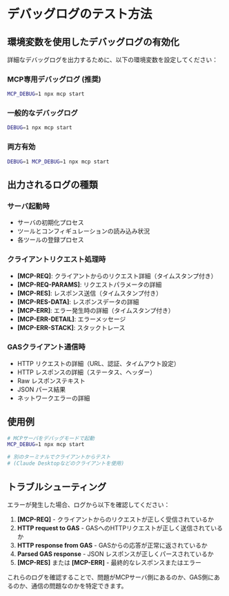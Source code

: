 # デバッグログのテスト方法

## 環境変数を使用したデバッグログの有効化

詳細なデバッグログを出力するために、以下の環境変数を設定してください：

### MCP専用デバッグログ (推奨)
```bash
MCP_DEBUG=1 npx mcp start
```

### 一般的なデバッグログ
```bash
DEBUG=1 npx mcp start
```

### 両方有効
```bash
DEBUG=1 MCP_DEBUG=1 npx mcp start
```

## 出力されるログの種類

### サーバ起動時
- サーバの初期化プロセス
- ツールとコンフィギュレーションの読み込み状況
- 各ツールの登録プロセス

### クライアントリクエスト処理時
- **[MCP-REQ]**: クライアントからのリクエスト詳細（タイムスタンプ付き）
- **[MCP-REQ-PARAMS]**: リクエストパラメータの詳細
- **[MCP-RES]**: レスポンス送信（タイムスタンプ付き）
- **[MCP-RES-DATA]**: レスポンスデータの詳細
- **[MCP-ERR]**: エラー発生時の詳細（タイムスタンプ付き）
- **[MCP-ERR-DETAIL]**: エラーメッセージ
- **[MCP-ERR-STACK]**: スタックトレース

### GASクライアント通信時
- HTTP リクエストの詳細（URL、認証、タイムアウト設定）
- HTTP レスポンスの詳細（ステータス、ヘッダー）
- Raw レスポンステキスト
- JSON パース結果
- ネットワークエラーの詳細

## 使用例

```bash
# MCPサーバをデバッグモードで起動
MCP_DEBUG=1 npx mcp start

# 別のターミナルでクライアントからテスト
# (Claude Desktopなどのクライアントを使用)
```

## トラブルシューティング

エラーが発生した場合、ログから以下を確認してください：

1. **[MCP-REQ]** - クライアントからのリクエストが正しく受信されているか
2. **HTTP request to GAS** - GASへのHTTPリクエストが正しく送信されているか
3. **HTTP response from GAS** - GASからの応答が正常に返されているか
4. **Parsed GAS response** - JSON レスポンスが正しくパースされているか
5. **[MCP-RES]** または **[MCP-ERR]** - 最終的なレスポンスまたはエラー

これらのログを確認することで、問題がMCPサーバ側にあるのか、GAS側にあるのか、通信の問題なのかを特定できます。